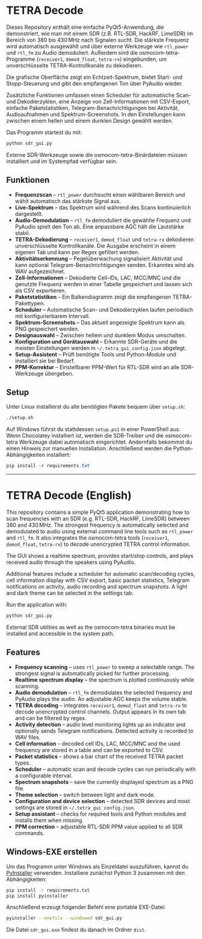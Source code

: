 # TETRA Decode

Dieses Repository enthält eine einfache PyQt5-Anwendung, die demonstriert, wie man mit einem SDR (z.B. RTL-SDR, HackRF, LimeSDR) im Bereich von 380 bis 430 MHz nach Signalen sucht. Die stärkste Frequenz wird automatisch ausgewählt und über externe Werkzeuge wie `rtl_power` und `rtl_fm` zu Audio demoduliert. Außerdem sind die osmocom-tetra-Programme (`receiver1`, `demod_float`, `tetra-rx`) eingebunden, um unverschlüsselte TETRA-Kontrollkanäle zu dekodieren.

Die grafische Oberfläche zeigt ein Echtzeit-Spektrum, bietet Start- und Stopp-Steuerung und gibt den empfangenen Ton über PyAudio wieder.

Zusätzliche Funktionen umfassen einen Scheduler für automatische Scan- und Dekodierzyklen, eine Anzeige von Zell-Informationen mit CSV-Export, einfache Paketstatistiken, Telegram-Benachrichtigungen bei Aktivität, Audioaufnahmen und Spektrum-Screenshots. In den Einstellungen kann zwischen einem hellen und einem dunklen Design gewählt werden.

Das Programm startest du mit:

```bash
python sdr_gui.py
```

Externe SDR-Werkzeuge sowie die osmocom-tetra-Binärdateien müssen installiert und im Systempfad verfügbar sein.

## Funktionen

- **Frequenzscan** – `rtl_power` durchsucht einen wählbaren Bereich und wählt automatisch das stärkste Signal aus.
- **Live-Spektrum** – das Spektrum wird während des Scans kontinuierlich dargestellt.
- **Audio-Demodulation** – `rtl_fm` demoduliert die gewählte Frequenz und PyAudio spielt den Ton ab. Eine anpassbare AGC hält die Lautstärke stabil.
- **TETRA-Dekodierung** – `receiver1`, `demod_float` und `tetra-rx` dekodieren unverschlüsselte Kontrollkanäle. Die Ausgabe erscheint in einem eigenen Tab und kann per Regex gefiltert werden.
- **Aktivitätserkennung** – Pegelüberwachung signalisiert Aktivität und kann optional Telegram-Benachrichtigungen senden. Erkanntes wird als WAV aufgezeichnet.
- **Zell-Informationen** – Dekodierte Cell-IDs, LAC, MCC/MNC und die genutzte Frequenz werden in einer Tabelle gespeichert und lassen sich als CSV exportieren.
- **Paketstatistiken** – Ein Balkendiagramm zeigt die empfangenen TETRA-Pakettypen.
- **Scheduler** – Automatische Scan- und Dekodierzyklen laufen periodisch mit konfigurierbarem Intervall.
- **Spektrum-Screenshots** – Das aktuell angezeigte Spektrum kann als PNG gespeichert werden.
- **Designauswahl** – Zwischen hellem und dunklem Modus umschalten.
- **Konfiguration und Gerätauswahl** – Erkannte SDR-Geräte und die meisten Einstellungen werden in `~/.tetra_gui_config.json` abgelegt.
- **Setup-Assistent** – Prüft benötigte Tools und Python-Module und installiert sie bei Bedarf.
- **PPM-Korrektur** – Einstellbarer PPM-Wert für RTL-SDR wird an alle SDR-Werkzeuge übergeben.

## Setup

Unter Linux installierst du alle benötigten Pakete bequem über `setup.sh`:

```bash
./setup.sh
```

Auf Windows führst du stattdessen `setup.ps1` in einer PowerShell aus. Wenn Chocolatey installiert ist, werden die SDR-Treiber und die osmocom-tetra Werkzeuge dabei automatisch eingerichtet. Andernfalls bekommst du einen Hinweis zur manuellen Installation. Anschließend werden die Python-Abhängigkeiten installiert:

```powershell
pip install -r requirements.txt
```
---

# TETRA Decode (English)

This repository contains a simple PyQt5 application demonstrating how to scan frequencies with an SDR (e.g. RTL-SDR, HackRF, LimeSDR) between 380 and 430 MHz. The strongest frequency is automatically selected and demodulated to audio using external command line tools such as `rtl_power` and `rtl_fm`. It also integrates the osmocom-tetra tools (`receiver1`, `demod_float`, `tetra-rx`) to decode unencrypted TETRA control information.

The GUI shows a realtime spectrum, provides start/stop controls, and plays received audio through the speakers using PyAudio.

Additional features include a scheduler for automatic scan/decoding cycles, cell information display with CSV export, basic packet statistics, Telegram notifications on activity, audio recording and spectrum snapshots. A light and dark theme can be selected in the settings tab.

Run the application with:

```bash
python sdr_gui.py
```

External SDR utilities as well as the osmocom-tetra binaries must be installed and accessible in the system path.

## Features

- **Frequency scanning** – uses `rtl_power` to sweep a selectable range. The strongest signal is automatically picked for further processing.
- **Realtime spectrum display** – the spectrum is plotted continuously while scanning.
- **Audio demodulation** – `rtl_fm` demodulates the selected frequency and PyAudio plays the audio. An adjustable AGC keeps the volume stable.
- **TETRA decoding** – integrates `receiver1`, `demod_float` and `tetra-rx` to decode unencrypted control channels. Output appears in its own tab and can be filtered by regex.
- **Activity detection** – audio level monitoring lights up an indicator and optionally sends Telegram notifications. Detected activity is recorded to WAV files.
- **Cell information** – decoded cell IDs, LAC, MCC/MNC and the used frequency are stored in a table and can be exported to CSV.
- **Packet statistics** – shows a bar chart of the received TETRA packet types.
- **Scheduler** – automatic scan and decode cycles can run periodically with a configurable interval.
- **Spectrum snapshots** – save the currently displayed spectrum as a PNG file.
- **Theme selection** – switch between light and dark mode.
- **Configuration and device selection** – detected SDR devices and most settings are stored in `~/.tetra_gui_config.json`.
- **Setup assistant** – checks for required tools and Python modules and installs them when missing.
- **PPM correction** – adjustable RTL-SDR PPM value applied to all SDR commands.

## Windows-EXE erstellen

Um das Programm unter Windows als Einzeldatei auszuführen, kannst du [PyInstaller](https://www.pyinstaller.org/) verwenden. Installiere zunächst Python 3 zusammen mit den Abhängigkeiten:

```bash
pip install -r requirements.txt
pip install pyinstaller
```

Anschließend erzeugt folgender Befehl eine portable EXE-Datei:

```bash
pyinstaller --onefile --windowed sdr_gui.py
```

Die Datei `sdr_gui.exe` findest du danach im Ordner `dist`.
